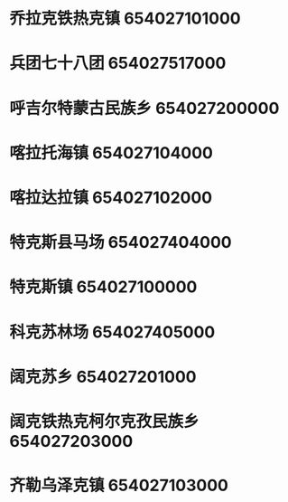 # 乔拉克铁热克镇 654027101000
# 兵团七十八团 654027517000
# 呼吉尔特蒙古民族乡 654027200000
# 喀拉托海镇 654027104000
# 喀拉达拉镇 654027102000
# 特克斯县马场 654027404000
# 特克斯镇 654027100000
# 科克苏林场 654027405000
# 阔克苏乡 654027201000
# 阔克铁热克柯尔克孜民族乡 654027203000
# 齐勒乌泽克镇 654027103000
